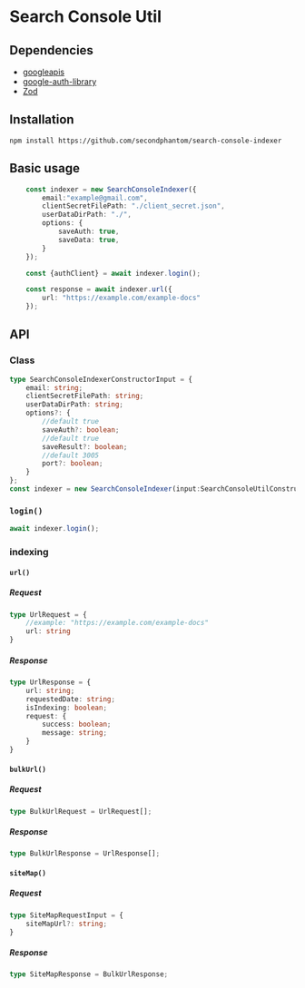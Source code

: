 # Search Console Util

## Dependencies
- [googleapis](https://www.npmjs.com/package/googleapis)
- [google-auth-library](https://www.npmjs.com/package/google-auth-library)
- [Zod](https://zod.dev/)

## Installation
```
npm install https://github.com/secondphantom/search-console-indexer
```

## Basic usage
```ts
	const indexer = new SearchConsoleIndexer({
		email:"example@gmail.com",
		clientSecretFilePath: "./client_secret.json",
		userDataDirPath: "./",
		options: {
			saveAuth: true,
			saveData: true,
		}
	});

	const {authClient} = await indexer.login();

	const response = await indexer.url({
		url: "https://example.com/example-docs"
	});
```

## API
### Class
```ts
type SearchConsoleIndexerConstructorInput = {
	email: string;
	clientSecretFilePath: string;
	userDataDirPath: string;
	options?: {
		//default true
		saveAuth?: boolean;
		//default true
		saveResult?: boolean;
		//default 3005
		port?: boolean;
	}
};
const indexer = new SearchConsoleIndexer(input:SearchConsoleUtilConstructorInput);
```
### `login()`
```ts
await indexer.login();
```
### indexing
#### `url()`
##### Request
```ts
type UrlRequest = {
	//example: "https://example.com/example-docs"
	url: string
}
```
##### Response
```ts
type UrlResponse = {
	url: string;
	requestedDate: string;
	isIndexing: boolean;
	request: {
		success: boolean;
		message: string;
	}
}
```
#### `bulkUrl()`
##### Request
```ts
type BulkUrlRequest = UrlRequest[];
```
##### Response
```ts
type BulkUrlResponse = UrlResponse[];
```
#### `siteMap()`
##### Request
```ts
type SiteMapRequestInput = {
	siteMapUrl?: string;
}
```
##### Response
```ts
type SiteMapResponse = BulkUrlResponse;
```

